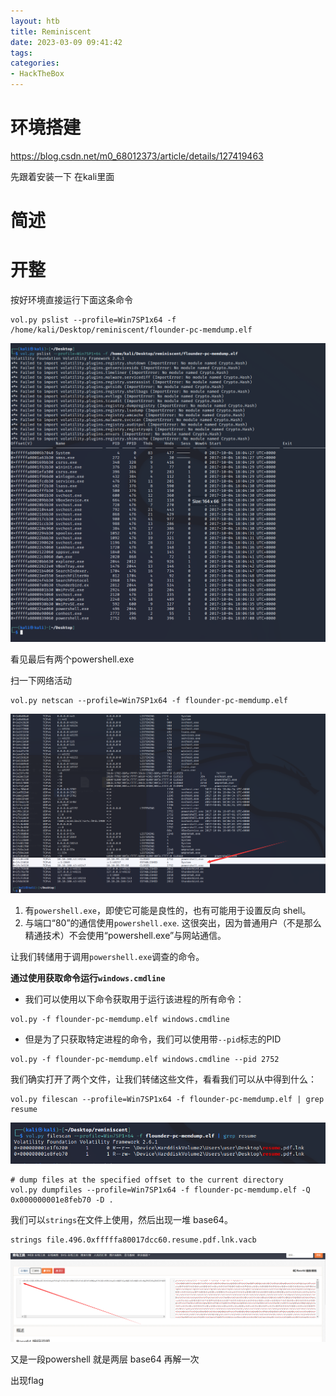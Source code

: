 ```yaml
---
layout: htb
title: Reminiscent
date: 2023-03-09 09:41:42
tags:
categories: 
- HackTheBox
---
```




# 环境搭建

https://blog.csdn.net/m0_68012373/article/details/127419463

先跟着安装一下 在kali里面

# 简述



# 开整

按好环境直接运行下面这条命令

```
vol.py pslist --profile=Win7SP1x64 -f /home/kali/Desktop/reminiscent/flounder-pc-memdump.elf
```



![](Reminiscent/1.png)

看见最后有两个powershell.exe  

扫一下网络活动

```
vol.py netscan --profile=Win7SP1x64 -f flounder-pc-memdump.elf
```

![](Reminiscent/2.png)



1. 有`powershell.exe`，即使它可能是良性的，也有可能用于设置反向 shell。
2. 与端口“80”的通信使用`powershell.exe`. 这很突出，因为普通用户（不是那么精通技术）不会使用“powershell.exe”与网站通信。

让我们转储用于调用`powershell.exe`调查的命令。

**通过使用获取命令运行`windows.cmdline`**

- 我们可以使用以下命令获取用于运行该进程的所有命令：

```
vol.py -f flounder-pc-memdump.elf windows.cmdline
```

- 但是为了只获取特定进程的命令，我们可以使用带`--pid`标志的PID

```
vol.py -f flounder-pc-memdump.elf windows.cmdline --pid 2752
```



我们确实打开了两个文件，让我们转储这些文件，看看我们可以从中得到什么：

```
vol.py filescan --profile=Win7SP1x64 -f flounder-pc-memdump.elf | grep resume
```

![](Reminiscent/3.png)

```
# dump files at the specified offset to the current directory
vol.py dumpfiles --profile=Win7SP1x64 -f flounder-pc-memdump.elf -Q 0x000000001e8feb70 -D . 
```

我们可以`strings`在文件上使用，然后出现一堆 base64。

```
strings file.496.0xfffffa80017dcc60.resume.pdf.lnk.vacb
```



![](Reminiscent/4.png)

又是一段powershell 就是两层 base64 再解一次

  出现flag

